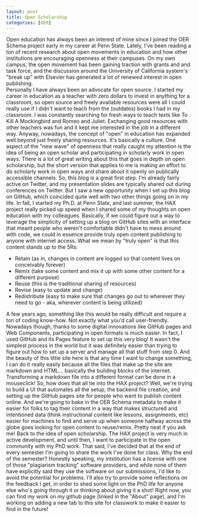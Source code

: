 ```yaml
---
layout: post
title: Open Scholarship
categories: [OER]
---
```


Open education has always been an interest of mine since I joined the OER Schema project early in my career at Penn State. Lately, I've been reading a ton of recent research about open movements in education and how other institutions are encouraging openness at their campuses. On my own campus, the open movement has been gaining traction with grants and and task force, and the discussion around the University of California system's "break up" with Elsevier has generated a lot of renewed interest in open publishing.  
Personally I have always been an advocate for open source. I started my career in education as a teacher with zero dollars to invest in anything for a classroom, so open source and freely available resources were all I could really use if I didn't want to teach from the (outdates) books I had in my classroom. I was constantly searching for fresh ways to teach texts like To Kill A Mockingbird and Romeo and Juliet. Exchanging good resources with other teachers was fun and it kept me interested in the job in a different way. 
Anyway, nowadays, the concept of "open" in education has expanded well beyond just freely sharing resources. It's basically a culture. One aspect of the "new wave" of openness that really caught my attention is the idea of being an open scholar and participating in scholarly work in open ways. There is a lot of great writing about this that goes in depth on open scholarship, but the short version that applies to me is making an effort to do scholarly work in open ways and share about it openly on publically accessible channels. So, this blog is a great first step. I'm already fairly active on Twitter, and my presentation slides are typically shared out during conferences on Twitter. 
But I saw a new opportunity when I set up this blog on GitHub, which coincided quite well with two other things going on in my life. In fall, I started my Ph.D. at Penn State, and last summer, the HAX project really picked up speed when I shared some of my thoughts on open education with my colleagues. Basically, if we could figure out a way to leverage the simplicity of setting up a blog on GitHub sites with an interface that meant people who weren't comfortable didn't have to mess around with code, we could in essence provide truly open content publishing to anyone with internet access. 
What we mean by "truly open" is that this content stands up to the 5Rs: 
- Retain (as in, changes in content are logged so that content lives on conceivably forever)
- Remix (take some content and mix it up with some other content for a different purpose)
- Reuse (this is the traditional sharing of resources)
- Revise (easy to update and change)
- Redistribute (easy to make sure that changes go out to wherever they need to go - aka, wherever content is being utilized)

A few years ago, something like this would be really difficult and require a ton of coding know-how. Not exactly what you'd call user-friendly. Nowadays though, thanks to some digital innovations like GitHub pages and Web Components, participating in open formats is much easier. In fact, I used GitHub and its Pages feature to set up this very blog! It wasn't the simplest process in the world but it was definitely easier than trying to figure out how to set up a server and manage all that stuff from step 0. And the beauty of this little site here is that any time I want to change something, I can do it really easily because all the files that make up the site are markdown and HTML... basically the building blocks of the internet. Transforming a markdown file into a different format can be done in a mouseclick! 
So, how does that all tie into the HAX project? Well, we're trying to build a UI that automates all the setup, the backend file creation, and setting up the GitHub pages site for people who want to publish content online. And we're going to bake in the OER Schema metadata to make it easier for folks to tag their content in a way that makes structured and intentioned data (think instructional content like lessons, assignments, etc) easier for machines to find and serve up when someone halfway across the globe goes looking for open content to reuse/remix. Pretty neat if you ask me! 
Back to the idea of open scholarship. The HAX project is very much in active development, and until then, I want to participate in the open community with my PhD work. That said, I've decided that at the end of every semester I'm going to share the work I've done for class. Why the end of the semester? Honestly speaking, my intstitution has a license with one of those "plagiarism tracking" software providers, and while none of them have explicitly said they use the software on our submissions, I'd like to avoid the potential for problems. I'll also try to provide some reflections on the feedback I get, in order to shed some light on the PhD life for anyone else who's going through it or thinking about giving it a shot! 
Right now, you can find my work on my github page (linked in the "About" page), and I'm working on adding a new tab to this site for classwork to make it easier to find in the future! 
